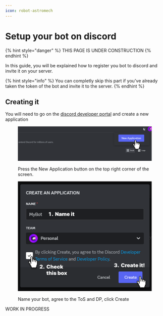 ```yaml
---
icon: robot-astromech
---
```


# Setup your bot on discord

{% hint style="danger" %}
THIS PAGE IS UNDER CONSTRUCTION
{% endhint %}



In this guide, you will be explained how to register you bot to discord and invite it on your server.

{% hint style="info" %}
You can completly skip this part if you've already taken the token of the bot and invite it to the server.
{% endhint %}

## Creating it

You will need to go on the [discord developer portal](https://discord.com/developers/applications) and create a new application

<figure><img src="../../.gitbook/assets/step_1_setupbot.png" alt=""><figcaption><p>Press the New Application button on the top right corner of the screen.</p></figcaption></figure>

<figure><img src="../../.gitbook/assets/step_2_setupbot.png" alt=""><figcaption><p>Name your bot, agree to the ToS and DP, click Create</p></figcaption></figure>

WORK IN PROGRESS
